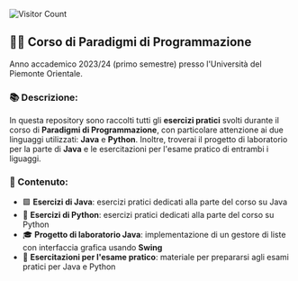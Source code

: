 ![Visitor Count](https://hits.seeyoufarm.com/api/count/incr/badge.svg?url=https://github.com/AlessandroZappatore/UNIUPO_PARADIGMI_DI_PROGRAMMAZIONE&count_bg=%2379C83D&title_bg=%23555555&icon=github.svg&icon_color=%23E7E7E7&title=visitors&edge_flat=false)

## 🧑‍💻 Corso di **Paradigmi di Programmazione**  
Anno accademico 2023/24 (primo semestre) presso l'Università del Piemonte Orientale.

### 📚 Descrizione:  
In questa repository sono raccolti tutti gli **esercizi pratici** svolti durante il corso di **Paradigmi di Programmazione**, con particolare attenzione ai due linguaggi utilizzati: **Java** e **Python**. Inoltre, troverai il progetto di laboratorio per la parte di **Java** e le esercitazioni per l'esame pratico di entrambi i liguaggi.

### 📂 Contenuto:  
- 🟩 **Esercizi di Java**: esercizi pratici dedicati alla parte del corso su Java  
- 🐍 **Esercizi di Python**: esercizi pratici dedicati alla parte del corso su Python  
- 🎓 **Progetto di laboratorio Java**: implementazione di un gestore di liste con interfaccia grafica usando **Swing**  
- 📝 **Esercitazioni per l'esame pratico**: materiale per prepararsi agli esami pratici per Java e Python
